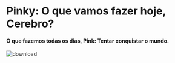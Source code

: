 # Pinky: O que vamos fazer hoje, Cerebro?
#### O que fazemos todas os dias, Pink: Tentar conquistar o mundo.
![download](https://img.estadao.com.br/fotos/crop/1200x675/resources/jpg/4/5/1426606087854.jpg)
